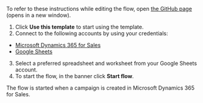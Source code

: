 To refer to these instructions while editing the flow, open [the GitHub page](https://github.com/ot4i/app-connect-templates/blob/main/resources/markdown/Record%20Microsoft%20Dynamics%20365%20campaign%20to%20Google%20Sheets_instructions.md) (opens in a new window).

1.	Click **Use this template** to start using the template.
2.	Connect to the following accounts by using your credentials:
   - [Microsoft Dynamics 365 for Sales](https://ibm.biz/acmsdynamicssales)
   - [Google Sheets](https://ibm.biz/acgsheets) 
3.  Select a preferred spreadsheet and worksheet from your Google Sheets account.
4.	To start the flow, in the banner click **Start flow**.

The flow is started when a campaign is created in Microsoft Dynamics 365 for Sales.

